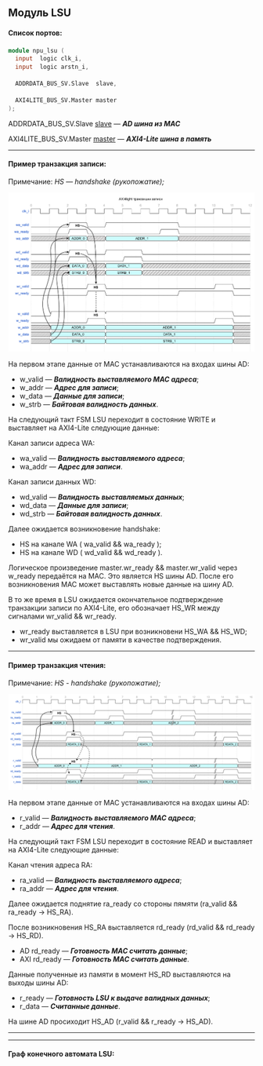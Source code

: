 ## Модуль LSU

#### Список портов:

```verilog
module npu_lsu (
  input  logic clk_i,
  input  logic arstn_i,

  ADDRDATA_BUS_SV.Slave  slave,

  AXI4LITE_BUS_SV.Master master
);
```

 ADDRDATA_BUS_SV.Slave [slave](doc/npu_addrdata_bus.md) — ***AD шина из MAC***

 AXI4LITE_BUS_SV.Master [master](doc/npu_axi4litе_bus.md) — ***AXI4-Lite шина в память***

---

#### Пример транзакция записи:

Примечание: *HS — handshake (рукопожатие);*

![](img/lsu_w.png)

На первом этапе данные от MAC устанавливаются на входах шины AD:

 * w_valid — ***Валидность выставляемого MAC адреса***;
 * w_addr  — ***Адрес для записи***;
 * w_data  — ***Данные для записи***;
 * w_strb  — ***Байтовая валидность данных***.

На следующий такт FSM LSU переходит в состояние WRITE и выставляет на AXI4-Lite следующие данные:

Канал записи адреса WA:

 * wa_valid — ***Валидность выставляемого адреса***;
 * wa_addr  — ***Адрес для записи***.

Канал записи данных WD:

 * wd_valid — ***Валидность выставляемых данных***;
 * wd_data  — ***Данные для записи***;
 * wd_strb  — ***Байтовая валидность данных***.

Далее ожидается возникновение handshake:

 * HS на канале WA ( wa_valid && wa_ready );
 * HS на канале WD ( wd_valid && wd_ready ).

Логическое произведение master.wr_ready && master.wr_valid через w_ready передаётся на MAC. Это является HS шины AD. После его возникновения MAC может выставлять новые данные на шину AD.

В то же время в LSU ожидается окончательное подтверждение транзакции записи по AXI4-Lite, его обозначает HS_WR между сигналами wr_valid && wr_ready.

 * wr_ready выставляется в LSU при возникновени HS_WA && HS_WD;
 * wr_valid мы ожидаем от памяти в качестве подтверждения.

---

#### Пример транзакция чтения:


Примечание: *HS - handshake (рукопожатие);*

![](img/lsu_r.png)

На первом этапе данные от MAC устанавливаются на входах шины AD:

 * r_valid — ***Валидность выставляемого MAC адреса***;
 * r_addr  — ***Адрес для чтения***.

На следующий такт FSM LSU переходит в состояние READ и выставляет на AXI4-Lite следующие данные:

Канал чтения адреса RA:

 * ra_valid — ***Валидность выставляемого адреса***;
 * ra_addr  — ***Адрес для чтения***.

Далее ожидается поднятие ra_ready со стороны пямяти (ra_valid && ra_ready -> HS_RA).

После возникновения HS_RA выставляется rd_ready (rd_valid && rd_ready -> HS_RD).

 * AD rd_ready  — ***Готовность MAC считать данные***;
 * AXI rd_ready — ***Готовность MAC считать данные***.

Данные полученные из памяти в момент HS_RD выставляются на выходы шины AD:

 * r_ready   — ***Готовность LSU  к выдаче валидных данных***;
 * r_data    — ***Считанные данные***.

 На шине AD просиходит HS_AD (r_valid && r_ready -> HS_AD).

---
---

#### Граф конечного автомата LSU:
